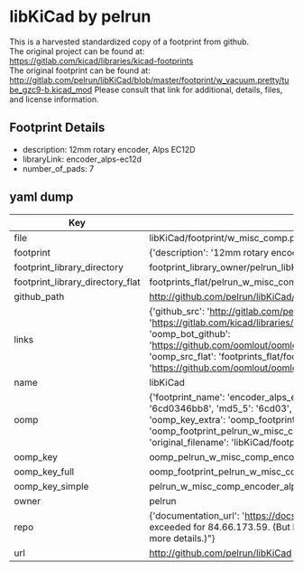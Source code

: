 # libKiCad by pelrun  
This is a harvested standardized copy of a footprint from github.  
The original project can be found at:  
https://gitlab.com/kicad/libraries/kicad-footprints  
The original footprint can be found at:
http://gitlab.com/pelrun/libKiCad/blob/master/footprint/w_vacuum.pretty/tube_gzc9-b.kicad_mod
Please consult that link for additional, details, files, and license information.  
## Footprint Details
* description: 12mm rotary encoder, Alps EC12D  
* libraryLink: encoder_alps-ec12d  
* number_of_pads: 7  
## yaml dump  
| Key | Value |  
| --- | --- |  
| file | libKiCad/footprint/w_misc_comp.pretty/encoder_alps-ec12d.kicad_mod |  
| footprint | {'description': '12mm rotary encoder, Alps EC12D', 'libraryLink': 'encoder_alps-ec12d', 'number_of_pads': 7} |  
| footprint_library_directory | footprint_library_owner/pelrun_libKiCad |  
| footprint_library_directory_flat | footprints_flat/pelrun_w_misc_comp_encoder_alps_ec12d/working |  
| github_path | http://github.com/pelrun/libKiCad/blob/master/footprint/w_misc_comp.pretty/encoder_alps-ec12d.kicad_mod |  
| links | {'github_src': 'http://gitlab.com/pelrun/libKiCad/blob/master/footprint/w_vacuum.pretty/tube_gzc9-b.kicad_mod', 'github_src_repo': 'https://gitlab.com/kicad/libraries/kicad-footprints', 'oomp_bot': 'footprints/pelrun_w_misc_comp_encoder_alps_ec12d/working', 'oomp_bot_github': 'https://github.com/oomlout/oomlout_oomp_footprint_bot/tree/main/footprints/pelrun_w_misc_comp_encoder_alps_ec12d/working', 'oomp_src_flat': 'footprints_flat/footprints_flat/pelrun_w_misc_comp_encoder_alps_ec12d/working', 'oomp_src_flat_github': 'https://github.com/oomlout/oomlout_oomp_footprint_src/tree/main/footprints_flat/pelrun_w_misc_comp_encoder_alps_ec12d/working'} |  
| name | libKiCad |  
| oomp | {'footprint_name': 'encoder_alps_ec12d', 'library_name': 'w_misc_comp', 'md5': '6cd0346bb8d58676d4996a817250e2ba', 'md5_10': '6cd0346bb8', 'md5_5': '6cd03', 'md5_6': '6cd034', 'oomp_key': 'oomp_pelrun_w_misc_comp_encoder_alps_ec12d', 'oomp_key_extra': 'oomp_footprint_pelrun_w_misc_comp_encoder_alps_ec12d', 'oomp_key_full': 'oomp_footprint_pelrun_w_misc_comp_encoder_alps_ec12d_6cd034', 'oomp_key_simple': 'pelrun_w_misc_comp_encoder_alps_ec12d', 'original_filename': 'libKiCad/footprint/w_misc_comp.pretty/encoder_alps-ec12d.kicad_mod', 'owner_name': 'pelrun'} |  
| oomp_key | oomp_pelrun_w_misc_comp_encoder_alps_ec12d |  
| oomp_key_full | oomp_footprint_pelrun_w_misc_comp_encoder_alps_ec12d |  
| oomp_key_simple | pelrun_w_misc_comp_encoder_alps_ec12d |  
| owner | pelrun |  
| repo | {'documentation_url': 'https://docs.github.com/rest/overview/resources-in-the-rest-api#rate-limiting', 'message': "API rate limit exceeded for 84.66.173.59. (But here's the good news: Authenticated requests get a higher rate limit. Check out the documentation for more details.)"} |  
| url | http://github.com/pelrun/libKiCad |  

